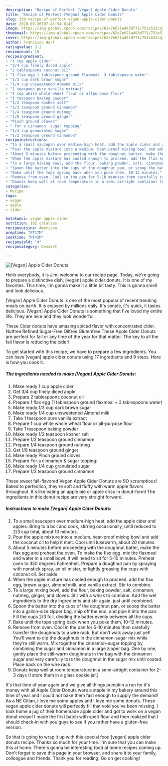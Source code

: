 ```yaml
---
description: "Recipe of Perfect [Vegan] Apple Cider Donuts"
title: "Recipe of Perfect [Vegan] Apple Cider Donuts"
slug: 250-recipe-of-perfect-vegan-apple-cider-donuts
date: 2020-09-26T07:45:54.614Z
image: https://img-global.cpcdn.com/recipes/62e7e621a493d771/751x532cq70/vegan-apple-cider-donuts-recipe-main-photo.jpg
thumbnail: https://img-global.cpcdn.com/recipes/62e7e621a493d771/751x532cq70/vegan-apple-cider-donuts-recipe-main-photo.jpg
cover: https://img-global.cpcdn.com/recipes/62e7e621a493d771/751x532cq70/vegan-apple-cider-donuts-recipe-main-photo.jpg
author: Francisco Hart
ratingvalue: 3.2
reviewcount: 10
recipeingredient:
- "1 cup apple cider"
- "3/4 cup finely diced apple"
- "2 tablespoons coconut oil"
- "1 flax egg 1 tablespoon ground flaxmeal  3 tablespoons water"
- "1/3 cup dark brown sugar"
- "1/4 cup unsweetened Almond milk"
- "1 teaspoon pure vanilla extract"
- "1 cup white whole wheat flour or allpurpose flour"
- "1 teaspoon baking powder"
- "1/2 teaspoon kosher salt"
- "1/2 teaspoon ground cinnamon"
- "1/4 teaspoon ground nutmeg"
- "1/8 teaspoon ground ginger"
- "Pinch ground cloves"
- " For a cinnamon  sugar topping"
- "1/4 cup granulated sugar"
- "1/2 teaspoon ground cinnamon"
recipeinstructions:
- "To a small saucepan over medium-high heat, add the apple cider and apples. Bring to a boil and cook, stirring occasionally, until reduced to 2/3 cup total, about 10 minutes."
- "Pour the apple mixture into a medium, heat-proof mixing bowl and add the coconut oil to help it melt. Cool until lukewarm, about 20 minutes."
- "About 5 minutes before proceeding with the doughnut batter, make the flax egg and preheat the oven. To make the flax egg, mix the flaxmeal and water in a small bowl. It will need to sit for 5-10 minutes. Preheat oven to 350 degrees Fahrenheit. Prepare a doughnut pan by spraying with nonstick spray, an oil mister, or lightly greasing the cups with coconut oil. Set aside."
- "When the apple mixture has cooled enough to proceed, add the flax egg, brown sugar, almond milk, and vanilla extract. Stir to combine."
- "To a large mixing bowl, add the flour, baking powder, salt, cinnamon, nutmeg, ginger, and cloves. Stir with a whisk to combine. Add the wet ingredients to the dry ingredients and stir again, just until combined."
- "Spoon the batter into the cups of the doughnut pan, or scoop the batter into a gallon-size zipper bag, snip off the end, and pipe it into the pan. Fill the cups 2/3 full, dividing the batter evenly between all the cups."
- "Bake until the tops spring back when you poke them, 10-12 minutes."
- "Remove from oven. Cool in the pan for 5-10 minutes then carefully transfer the doughnuts to a wire rack. But don’t walk away just yet! You’ll want to dip the doughnuts in the cinnamon-sugar mix while they’re still warm. Mix together the cinnamon-sugar topping by combining the sugar and cinnamon in a large zipper bag. One by one, gently place the still-warm doughnuts in the bag with the cinnamon sugar and very carefully toss the doughnut in the sugar mix until coated. Place back on the wire rack."
- "Donuts keep well at room temperature in a semi-airtight container for 2-3 days (I store them in a glass cookie jar.)"
categories:
- Recipe
tags:
- vegan
- apple
- cider

katakunci: vegan apple cider 
nutrition: 102 calories
recipecuisine: American
preptime: "PT17M"
cooktime: "PT42M"
recipeyield: "4"
recipecategory: Dessert

---
```



![[Vegan] Apple Cider Donuts](https://img-global.cpcdn.com/recipes/62e7e621a493d771/751x532cq70/vegan-apple-cider-donuts-recipe-main-photo.jpg)

Hello everybody, it is Jim, welcome to our recipe page. Today, we're going to prepare a distinctive dish, [vegan] apple cider donuts. It is one of my favorites. This time, I'm gonna make it a little bit tasty. This is gonna smell and look delicious.

[Vegan] Apple Cider Donuts is one of the most popular of recent trending meals on earth. It is enjoyed by millions daily. It's simple, it's quick, it tastes delicious. [Vegan] Apple Cider Donuts is something that I've loved my entire life. They are nice and they look wonderful.

These Cider donuts have amazing spiced flavor with concentrated cider. Nutfree Refined Sugar-Free Oilfree Glutenfree These Apple Cider Donuts are perfect for fall or any time of the year for that matter. The key to all the fall flavor is reducing the cider!


To get started with this recipe, we have to prepare a few ingredients. You can have [vegan] apple cider donuts using 17 ingredients and 9 steps. Here is how you cook it.

<!--inarticleads1-->

##### The ingredients needed to make [Vegan] Apple Cider Donuts:

1. Make ready 1 cup apple cider
1. Get 3/4 cup finely diced apple
1. Prepare 2 tablespoons coconut oil
1. Prepare 1 flax egg (1 tablespoon ground flaxmeal + 3 tablespoons water)
1. Make ready 1/3 cup dark brown sugar
1. Make ready 1/4 cup unsweetened Almond milk
1. Take 1 teaspoon pure vanilla extract
1. Prepare 1 cup white whole wheat flour or all-purpose flour
1. Take 1 teaspoon baking powder
1. Make ready 1/2 teaspoon kosher salt
1. Prepare 1/2 teaspoon ground cinnamon
1. Prepare 1/4 teaspoon ground nutmeg
1. Get 1/8 teaspoon ground ginger
1. Make ready Pinch ground cloves
1. Prepare  For a cinnamon &amp; sugar topping:
1. Make ready 1/4 cup granulated sugar
1. Prepare 1/2 teaspoon ground cinnamon


These sweet fall-flavored Vegan Apple Cider Donuts are SO scrumptious! Baked to perfection, they&#39;re soft and fluffy with warm apple flavors throughout. It&#39;s like eating an apple pie or apple crisp in donut-form! The ingredients in this donut recipe are very straight forward. 

<!--inarticleads2-->

##### Instructions to make [Vegan] Apple Cider Donuts:

1. To a small saucepan over medium-high heat, add the apple cider and apples. Bring to a boil and cook, stirring occasionally, until reduced to 2/3 cup total, about 10 minutes.
1. Pour the apple mixture into a medium, heat-proof mixing bowl and add the coconut oil to help it melt. Cool until lukewarm, about 20 minutes.
1. About 5 minutes before proceeding with the doughnut batter, make the flax egg and preheat the oven. To make the flax egg, mix the flaxmeal and water in a small bowl. It will need to sit for 5-10 minutes. Preheat oven to 350 degrees Fahrenheit. Prepare a doughnut pan by spraying with nonstick spray, an oil mister, or lightly greasing the cups with coconut oil. Set aside.
1. When the apple mixture has cooled enough to proceed, add the flax egg, brown sugar, almond milk, and vanilla extract. Stir to combine.
1. To a large mixing bowl, add the flour, baking powder, salt, cinnamon, nutmeg, ginger, and cloves. Stir with a whisk to combine. Add the wet ingredients to the dry ingredients and stir again, just until combined.
1. Spoon the batter into the cups of the doughnut pan, or scoop the batter into a gallon-size zipper bag, snip off the end, and pipe it into the pan. Fill the cups 2/3 full, dividing the batter evenly between all the cups.
1. Bake until the tops spring back when you poke them, 10-12 minutes.
1. Remove from oven. Cool in the pan for 5-10 minutes then carefully transfer the doughnuts to a wire rack. But don’t walk away just yet! You’ll want to dip the doughnuts in the cinnamon-sugar mix while they’re still warm. Mix together the cinnamon-sugar topping by combining the sugar and cinnamon in a large zipper bag. One by one, gently place the still-warm doughnuts in the bag with the cinnamon sugar and very carefully toss the doughnut in the sugar mix until coated. Place back on the wire rack.
1. Donuts keep well at room temperature in a semi-airtight container for 2-3 days (I store them in a glass cookie jar.)


It&#39;s that time of year again and we give all things pumpkin a run for it&#39;s money with all Apple Cider Donuts were a staple in my bakery around this time of year and I could not bake them fast enough to supply the demand! As a NE Citian, I love me some apples and I love me some donuts. These vegan apple cider donuts will perfectly fill that void you&#39;ve been missing. I took home a jug of their homemade apple cider and got to work on a vegan donut recipe! I made the first batch with spelt flour and then realized that I should check-in with you guys to see if you rather have a gluten-free version. 

So that is going to wrap it up with this special food [vegan] apple cider donuts recipe. Thanks so much for your time. I'm sure that you can make this at home. There's gonna be interesting food at home recipes coming up. Don't forget to save this page in your browser, and share it to your family, colleague and friends. Thank you for reading. Go on get cooking!
